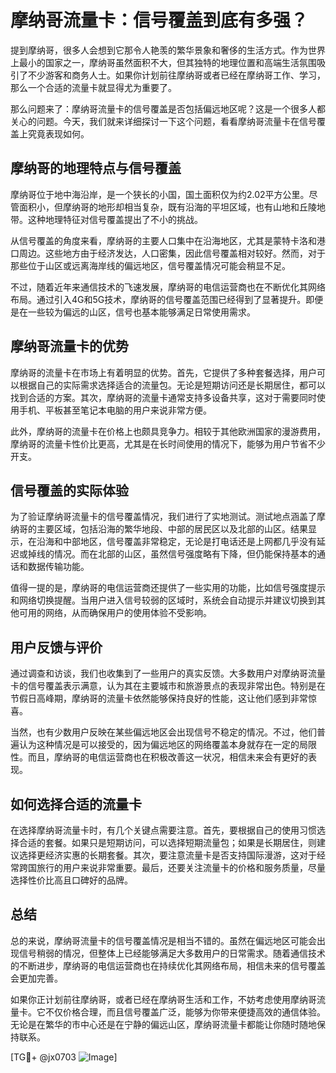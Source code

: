 # 摩纳哥流量卡：信号覆盖到底有多强？

提到摩纳哥，很多人会想到它那令人艳羡的繁华景象和奢侈的生活方式。作为世界上最小的国家之一，摩纳哥虽然面积不大，但其独特的地理位置和高端生活氛围吸引了不少游客和商务人士。如果你计划前往摩纳哥或者已经在摩纳哥工作、学习，那么一个合适的流量卡就显得尤为重要了。

那么问题来了：摩纳哥流量卡的信号覆盖是否包括偏远地区呢？这是一个很多人都关心的问题。今天，我们就来详细探讨一下这个问题，看看摩纳哥流量卡在信号覆盖上究竟表现如何。

## 摩纳哥的地理特点与信号覆盖

摩纳哥位于地中海沿岸，是一个狭长的小国，国土面积仅为约2.02平方公里。尽管面积小，但摩纳哥的地形却相当复杂，既有沿海的平坦区域，也有山地和丘陵地带。这种地理特征对信号覆盖提出了不小的挑战。

从信号覆盖的角度来看，摩纳哥的主要人口集中在沿海地区，尤其是蒙特卡洛和港口周边。这些地方由于经济发达，人口密集，因此信号覆盖相对较好。然而，对于那些位于山区或远离海岸线的偏远地区，信号覆盖情况可能会稍显不足。

不过，随着近年来通信技术的飞速发展，摩纳哥的电信运营商也在不断优化其网络布局。通过引入4G和5G技术，摩纳哥的信号覆盖范围已经得到了显著提升。即便是在一些较为偏远的山区，信号也基本能够满足日常使用需求。

## 摩纳哥流量卡的优势

摩纳哥的流量卡在市场上有着明显的优势。首先，它提供了多种套餐选择，用户可以根据自己的实际需求选择适合的流量包。无论是短期访问还是长期居住，都可以找到合适的方案。其次，摩纳哥的流量卡通常支持多设备共享，这对于需要同时使用手机、平板甚至笔记本电脑的用户来说非常方便。

此外，摩纳哥的流量卡在价格上也颇具竞争力。相较于其他欧洲国家的漫游费用，摩纳哥的流量卡性价比更高，尤其是在长时间使用的情况下，能够为用户节省不少开支。

## 信号覆盖的实际体验

为了验证摩纳哥流量卡的信号覆盖情况，我们进行了实地测试。测试地点涵盖了摩纳哥的主要区域，包括沿海的繁华地段、中部的居民区以及北部的山区。结果显示，在沿海和中部地区，信号覆盖非常稳定，无论是打电话还是上网都几乎没有延迟或掉线的情况。而在北部的山区，虽然信号强度略有下降，但仍能保持基本的通话和数据传输功能。

值得一提的是，摩纳哥的电信运营商还提供了一些实用的功能，比如信号强度提示和网络切换提醒。当用户进入信号较弱的区域时，系统会自动提示并建议切换到其他可用的网络，从而确保用户的使用体验不受影响。

## 用户反馈与评价

通过调查和访谈，我们也收集到了一些用户的真实反馈。大多数用户对摩纳哥流量卡的信号覆盖表示满意，认为其在主要城市和旅游景点的表现非常出色。特别是在节假日高峰期，摩纳哥的流量卡依然能够保持良好的性能，这让他们感到非常惊喜。

当然，也有少数用户反映在某些偏远地区会出现信号不稳定的情况。不过，他们普遍认为这种情况是可以接受的，因为偏远地区的网络覆盖本身就存在一定的局限性。而且，摩纳哥的电信运营商也在积极改善这一状况，相信未来会有更好的表现。

## 如何选择合适的流量卡

在选择摩纳哥流量卡时，有几个关键点需要注意。首先，要根据自己的使用习惯选择合适的套餐。如果只是短期访问，可以选择短期流量包；如果是长期居住，则建议选择更经济实惠的长期套餐。其次，要注意流量卡是否支持国际漫游，这对于经常跨国旅行的用户来说非常重要。最后，还要关注流量卡的价格和服务质量，尽量选择性价比高且口碑好的品牌。

## 总结

总的来说，摩纳哥流量卡的信号覆盖情况是相当不错的。虽然在偏远地区可能会出现信号稍弱的情况，但整体上已经能够满足大多数用户的日常需求。随着通信技术的不断进步，摩纳哥的电信运营商也在持续优化其网络布局，相信未来的信号覆盖会更加完善。

如果你正计划前往摩纳哥，或者已经在摩纳哥生活和工作，不妨考虑使用摩纳哥流量卡。它不仅价格合理，而且信号覆盖广泛，能够为你带来便捷高效的通信体验。无论是在繁华的市中心还是在宁静的偏远山区，摩纳哥流量卡都能让你随时随地保持联系。

[TG💪+ @jx0703 ![Image](https://github.com/user-attachments/assets/dbca1d08-cadb-493c-b0ec-ad6f7a83f270)]